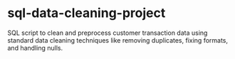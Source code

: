 # sql-data-cleaning-project
SQL script to clean and preprocess customer transaction data using standard data cleaning techniques like removing duplicates, fixing formats, and handling nulls.
